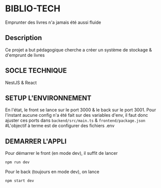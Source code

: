 <h1>BIBLIO-TECH</h1>
<p>Emprunter des livres n'a jamais été aussi fluide</p>

## Description

Ce projet a but pédagogique cherche a créer un système de stockage & d'emprunt de livres

## SOCLE TECHNIQUE

NestJS & React

## SETUP L'ENVIRONNEMENT

En l'état, le front se lance sur le port 3000 & le back sur le port 3001. Pour l'instant aucune config n'a été fait sur des variables d'env, il faut donc ajuster ces ports dans `backend/src/main.ts` & `frontend/package.json`
#L'objectif à terme est de configurer des fichiers .env

## DEMARRER L'APPLI

Pour démarrer le front (en mode dev), il suffit de lancer

```bash
npm run dev
```

Pour le back (toujours en mode dev), on lance

```bash
npm start dev
```
